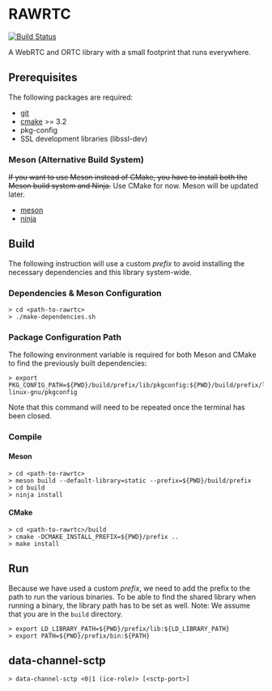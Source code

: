 # RAWRTC

[![Build Status][travis-ci-badge]][travis-ci-url]

A WebRTC and ORTC library with a small footprint that runs everywhere.

## Prerequisites

The following packages are required:

* [git](https://git-scm.com)
* [cmake](https://cmake.org) >= 3.2
* pkg-config
* SSL development libraries (libssl-dev)

### Meson (Alternative Build System)

~~If you want to use Meson instead of CMake, you have to install both the Meson
build system and Ninja.~~ Use CMake for now. Meson will be updated later.

* [meson](https://github.com/mesonbuild/meson)
* [ninja](https://ninja-build.org)

## Build

The following instruction will use a custom *prefix* to avoid installing
the necessary dependencies and this library system-wide.

### Dependencies & Meson Configuration

```
> cd <path-to-rawrtc>
> ./make-dependencies.sh
```

### Package Configuration Path

The following environment variable is required for both Meson and CMake to find
the previously built dependencies:

```
> export PKG_CONFIG_PATH=${PWD}/build/prefix/lib/pkgconfig:${PWD}/build/prefix/lib/x86_64-linux-gnu/pkgconfig
```

Note that this command will need to be repeated once the terminal has been
closed.

### Compile

#### Meson

```
> cd <path-to-rawrtc>
> meson build --default-library=static --prefix=${PWD}/build/prefix
> cd build
> ninja install
```

#### CMake

```
> cd <path-to-rawrtc>/build
> cmake -DCMAKE_INSTALL_PREFIX=${PWD}/prefix ..
> make install
```

## Run

Because we have used a custom *prefix*, we need to add the prefix to the
path to run the various binaries. To be able to find the shared library
when running a binary, the library path has to be set as well.
Note: We assume that you are in the `build` directory.

```
> export LD_LIBRARY_PATH=${PWD}/prefix/lib:${LD_LIBRARY_PATH}
> export PATH=${PWD}/prefix/bin:${PATH}
```

## data-channel-sctp

```
> data-channel-sctp <0|1 (ice-role)> [<sctp-port>]
```

[travis-ci-badge]: https://travis-ci.org/rawrtc/rawrtc.svg?branch=master
[travis-ci-url]: https://travis-ci.org/rawrtc/rawrtc
